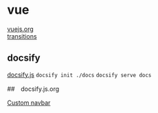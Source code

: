 # vue

[vuejs.org](https://cn.vuejs.org/v2/guide/)  
[transitions](https://cn.vuejs.org/v2/guide/transitions.html) 

## docsify

[docsify.js](https://docsify.js.org/#/zh-cn/quickstart)
`docsify init ./docs`
`docsify serve docs`  

##　docsify.js.org

[Custom navbar](https://docsify.js.org/#/custom-navbar)